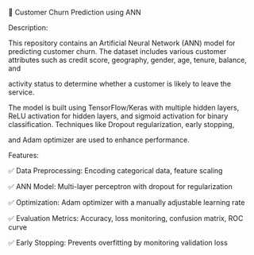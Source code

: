 🔹 Customer Churn Prediction using ANN

Description:

This repository contains an Artificial Neural Network (ANN) model for predicting customer churn. The dataset includes various customer attributes such as credit score, geography, gender, age, tenure, balance, and 

activity status to determine whether a customer is likely to leave the service.


The model is built using TensorFlow/Keras with multiple hidden layers, ReLU activation for hidden layers, and sigmoid activation for binary classification. Techniques like Dropout regularization, early stopping, 

and Adam optimizer are used to enhance performance.

Features:

✅ Data Preprocessing: Encoding categorical data, feature scaling

✅ ANN Model: Multi-layer perceptron with dropout for regularization

✅ Optimization: Adam optimizer with a manually adjustable learning rate

✅ Evaluation Metrics: Accuracy, loss monitoring, confusion matrix, ROC curve

✅ Early Stopping: Prevents overfitting by monitoring validation loss
